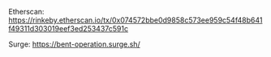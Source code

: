 Etherscan: https://rinkeby.etherscan.io/tx/0x074572bbe0d9858c573ee959c54f48b641f49311d303019eef3ed253437c591c

Surge: https://bent-operation.surge.sh/
